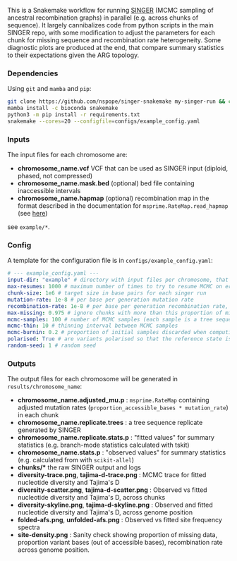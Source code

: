 This is a Snakemake workflow for running [SINGER](https://github.com/popgenmethods/SINGER) (MCMC sampling of ancestral recombination graphs) in parallel (e.g. across chunks of sequence). It largely cannibalizes code from python scripts in the main SINGER repo, with some modification to adjust the parameters for each chunk for missing sequence and recombination rate heterogeneity. Some diagnostic plots are produced at the end, that compare summary statistics to their expectations given the ARG topology.

### Dependencies

Using `git` and `mamba` and `pip`:

```bash
git clone https://github.com/nspope/singer-snakemake my-singer-run && cd my-singer-run
mamba install -c bioconda snakemake
python3 -m pip install -r requirements.txt
snakemake --cores=20 --configfile=configs/example_config.yaml
```

### Inputs

The input files for each chromosome are:

  - __chromosome_name.vcf__ VCF that can be used as SINGER input (diploid, phased, not compressed)
  - __chromosome_name.mask.bed__ (optional) bed file containing inaccessible intervals
  - __chromosome_name.hapmap__ (optional) recombination map in the format described in the documentation for `msprime.RateMap.read_hapmap` (see [here](https://tskit.dev/msprime/docs/stable/api.html#msprime.RateMap.read_hapmap))

see `example/*`.

### Config

A template for the configuration file is in `configs/example_config.yaml`:

```yaml
# --- example_config.yaml ---
input-dir: "example" # directory with input files per chromosome, that are "chrom.vcf" "chrom.hapmap" "chrom.mask.bed"
max-resumes: 1000 # maximum number of times to try to resume MCMC on error per iteration
chunk-size: 1e6 # target size in base pairs for each singer run
mutation-rate: 1e-8 # per base per generation mutation rate
recombination-rate: 1e-8 # per base per generation recombination rate, ignored if hapmap is present
max-missing: 0.975 # ignore chunks with more than this proportion of missing bases
mcmc-samples: 100 # number of MCMC samples (each sample is a tree sequence)
mcmc-thin: 10 # thinning interval between MCMC samples
mcmc-burnin: 0.2 # proportion of initial samples discarded when computing plots of statistics
polarised: True # are variants polarised so that the reference state is ancestral
random-seed: 1 # random seed
```

### Outputs

The output files for each chromosome will be generated in `results/chromosome_name`:

  - __chromosome_name.adjusted_mu.p__ : `msprime.RateMap` containing adjusted mutation rates (`proportion_accessible_bases * mutation_rate`) in each chunk
  - __chromosome_name.replicate.trees__ : a tree sequence replicate generated by SINGER
  - __chromosome_name.replicate.stats.p__ : "fitted values" for summary statistics (e.g. branch-mode statistics calculated with tskit)
  - __chromosome_name.stats.p__ : "observed values" for summary statistics (e.g. calculated from with `scikit-allel`)
  - __chunks/*__ the raw SINGER output and logs
  - __diversity-trace.png__, __tajima-d-trace.png__ : MCMC trace for fitted nucleotide diversity and Tajima's D
  - __diversity-scatter.png__, __tajima-d-scatter.png__ : Observed vs fitted nucleotide diversity and Tajima's D, across chunks
  - __diversity-skyline.png__, __tajima-d-skyline.png__ : Observed and fitted nucleotide diversity and Tajima's D, across genome position
  - __folded-afs.png__, __unfolded-afs.png__ : Observed vs fitted site frequency spectra
  - __site-density.png__ : Sanity check showing proportion of missing data, proportion variant bases (out of accessible bases), recombination rate across genome position.
